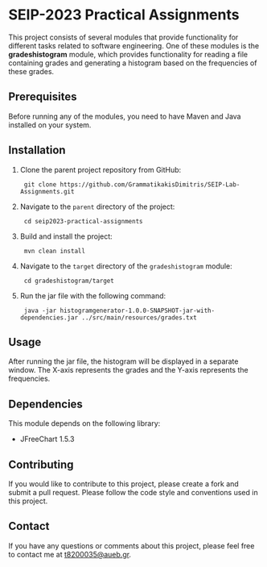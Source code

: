 # SEIP-2023 Practical Assignments

This project consists of several modules that provide functionality for different tasks related to software engineering. One of these modules is the **gradeshistogram** module, which provides functionality for reading a file containing grades and generating a histogram based on the frequencies of these grades.

## Prerequisites
Before running any of the modules, you need to have Maven and Java installed on your system.

## Installation

1. Clone the parent project repository from GitHub:

        git clone https://github.com/GrammatikakisDimitris/SEIP-Lab-Assignments.git


2. Navigate to the `parent` directory of the project:

        cd seip2023-practical-assignments


3. Build and install the project:

        mvn clean install

4. Navigate to the `target` directory of the `gradeshistogram` module:
        
        cd gradeshistogram/target

5. Run the jar file with the following command:

        java -jar histogramgenerator-1.0.0-SNAPSHOT-jar-with-dependencies.jar ../src/main/resources/grades.txt



## Usage

After running the jar file, the histogram will be displayed in a separate window. The X-axis represents the grades and the Y-axis represents the frequencies.

## Dependencies

This module depends on the following library:

- JFreeChart 1.5.3

## Contributing

If you would like to contribute to this project, please create a fork and submit a pull request. Please follow the code style and conventions used in this project.


## Contact

If you have any questions or comments about this project, please feel free to contact me at t8200035@aueb.gr.
